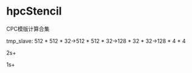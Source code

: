 # hpcStencil
CPC模版计算合集

tmp_slave:
512 * 512 * 32->512 * 512 * 32->128 * 32 * 32->128 * 4 * 4

2s+

1s+